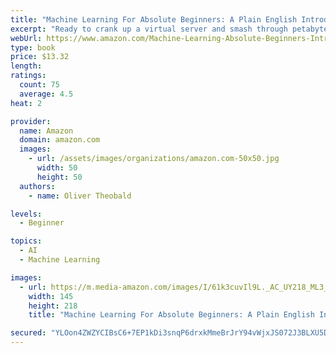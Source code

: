 ```yaml
---
title: "Machine Learning For Absolute Beginners: A Plain English Introduction (Machine Learning From Scratch)"
excerpt: "Ready to crank up a virtual server and smash through petabytes of data? Want to add 'Machine Learning' to your LinkedIn profile? Well, hold on there...Before you embark on your epic journey into the world of machine learning, there is some theory and statistical principles to march through first.  This book has been written and designed for absolute beginners. This means plain-English explanations and no coding experience required. Where core algorithms are introduced, clear explanations and visual examples are added to make it easy and engaging to follow along at home."
webUrl: https://www.amazon.com/Machine-Learning-Absolute-Beginners-Introduction/dp/1549617214/
type: book
price: $13.32
length: 
ratings:
  count: 75
  average: 4.5
heat: 2

provider:
  name: Amazon
  domain: amazon.com
  images:
    - url: /assets/images/organizations/amazon.com-50x50.jpg
      width: 50
      height: 50
  authors:
    - name: Oliver Theobald

levels:
  - Beginner

topics:
  - AI
  - Machine Learning

images:
  - url: https://m.media-amazon.com/images/I/61k3cuvIl9L._AC_UY218_ML3_.jpg
    width: 145
    height: 218
    title: "Machine Learning For Absolute Beginners: A Plain English Introduction (Machine Learning From Scratch)"

secured: "YLOon4ZWZYCIBsC6+7EP1kDi3snqP6drxkMmeBrJrY94vWjxJS072J3BLXU5DfGsHN6N4OZ0VTT/V5ZOCwSDJzS99e7NPqBSSbYzeYU9n/GXbnqlKfHwPYI1ztV592Zvd21UYGW867VcDXrlXCQt+6BEcHXo8R+NlV89RX/FwkrnUGKI806ThNJIIs9+eLBISB+QX3TOOU/FH3memHxdBKynZOxq2PHfwvuGJhtyGgkPmtDJagFmO3GWC9xHt20fYjrwtme2VDvvrooqC0Ebqw==;nDoNl+AB/YhLlPiimne94w=="
---
```


